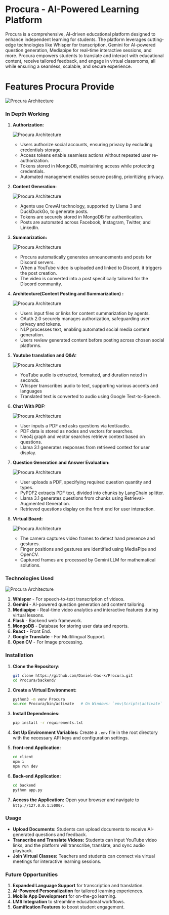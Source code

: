 # Procura - AI-Powered Learning Platform

Procura is a comprehensive, AI-driven educational platform designed to enhance independent learning for students. The platform leverages cutting-edge technologies like Whisper for transcription, Gemini for AI-powered question generation, Mediapipe for real-time interactive sessions, and more. Procura empowers students to translate and interact with educational content, receive tailored feedback, and engage in virtual classrooms, all while ensuring a seamless, scalable, and secure experience.


# Features Procura Provide

![Procura Architecture](images/Features.png)

### In Depth Working 

1. **Authorization:**

    ![Procura Architecture](images/Authorization.png)
    - Users authorize social accounts, ensuring privacy by excluding credentials storage.
    - Access tokens enable seamless actions without repeated user re-authorization.
    - Tokens stored in MongoDB, maintaining access while protecting credentials.
   - Automated management enables secure posting, prioritizing privacy.

2. **Content Generation:**

     ![Procura Architecture](images/Content.png)
    - Agents use CrewAI technology, supported by Llama 3 and DuckDuckGo, to generate posts.
    - Tokens are securely stored in MongoDB for authentication.
    - Posts are automated across Facebook, Instagram, Twitter, and LinkedIn.

3. **Summarization:**

    ![Procura Architecture](images/Summarization.png)
    - Procura automatically generates announcements and posts for Discord servers.
    - When a YouTube video is uploaded and linked to Discord, it triggers the post creation.
    - The video is converted into a post specifically tailored for the Discord community.

4. **Architecture(Content Posting and Summarization) :**

    ![Procura Architecture](images/Architecture.png)
    - Users input files or links for content summarization by agents.
    - OAuth 2.0 securely manages authorization, safeguarding user privacy and tokens.
    - NLP processes text, enabling automated social media content generation.
    - Users review generated content before posting across chosen social platforms.

5. **Youtube translation and Q&A:**

    ![Procura Architecture](images/Translation.png)
    - YouTube audio is extracted, formatted, and duration noted in seconds.
    - Whisper transcribes audio to text, supporting various accents and languages
    - Translated text is converted to audio using Google Text-to-Speech.
   
6. **Chat With PDF:**

   ![Procura Architecture](images/ChatWPDF.png)
    - User inputs a PDF and asks questions via text/audio.
    - PDF data is stored as nodes and vectors for searches.
    - Neo4j graph and vector searches retrieve context based on questions.
    - Llama 3.1 generates responses from retrieved context for user display.

7. **Question Generation and Answer Evaluation:**

   ![Procura Architecture](images/PDFQ&A.png)
    - User uploads a PDF, specifying required question quantity and types.
    - PyPDF2 extracts PDF text, divided into chunks by LangChain splitter.
    - Llama 3.1 generates questions from chunks using Retrieval-Augmented Generation.
    - Retrieved questions display on the front end for user interaction.

8. **Virtual Board:**

   ![Procura Architecture](images/VirtualBoard.png)
    - The camera captures video frames to detect hand presence and gestures.
    - Finger positions and gestures are identified using MediaPipe and OpenCV.
    - Captured frames are processed by Gemini LLM for mathematical solutions.

### Technologies Used

![Procura Architecture](images/TechStacks.png)

1. **Whisper** - For speech-to-text transcription of videos.
2. **Gemini** - AI-powered question generation and content tailoring.
3. **Mediapipe** - Real-time video analytics and interactive features during virtual lessons.
5. **Flask** - Backend web framework.
7. **MongoDB** - Database for storing user data and reports.
10. **React** - Front End.
11. **Google Translate** - For Multilingual Support.
12. **Open CV** - For Image processing.

### Installation

1. **Clone the Repository:**
   ```bash
   git clone https://github.com/Daniel-Das-k/Procura.git
   cd Procura/backend/
   ```

2. **Create a Virtual Environment:**
   ```bash
   python3 -m venv Procura
   source Procura/bin/activate   # On Windows: `env\Scripts\activate`
   ```

3. **Install Dependencies:**
   ```bash
   pip install -r requirements.txt
   ```

4. **Set Up Environment Variables:**
   Create a `.env` file in the root directory with the necessary API keys and configuration settings.

5. **front-end Application:**
   ```bash
   cd client
   npm i 
   npm run dev
   ```

6. **Back-end Application:**
    ```bash
   cd backend
   python app.py
   ```

7. **Access the Application:**
   Open your browser and navigate to `http://127.0.0.1:5000/`.

### Usage

- **Upload Documents:** Students can upload documents to receive AI-generated questions and feedback.
- **Transcribe and Translate Videos:** Students can input YouTube video links, and the platform will transcribe, translate, and sync audio playback.
- **Join Virtual Classes:** Teachers and students can connect via virtual meetings for interactive learning sessions.

### Future Opportunities

1. **Expanded Language Support** for transcription and translation.
2. **AI-Powered Personalization** for tailored learning experiences.
3. **Mobile App Development** for on-the-go learning.
4. **LMS Integration** to streamline educational workflows.
5. **Gamification Features** to boost student engagement.